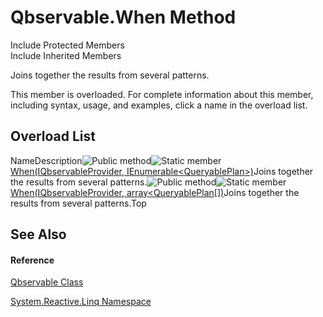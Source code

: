 # Qbservable.When Method

Include Protected Members  
Include Inherited Members

Joins together the results from several patterns.

This member is overloaded. For complete information about this member, including syntax, usage, and examples, click a name in the overload list.

## Overload List

NameDescription![Public method](images\Hh303103.pubmethod(en-us,VS.103).gif "Public method")![Static member](images\Hh244319.static(en-us,VS.103).gif "Static member")[When<TResult>(IQbservableProvider, IEnumerable<QueryablePlan<TResult>>)](https://msdn.microsoft.com/en-us/library/m:system.reactive.linq.qbservable.when%60%601(system.reactive.linq.iqbservableprovider%2csystem.collections.generic.ienumerable%7bsystem.reactive.joins.queryableplan%7b%60%600%7d%7d)(v=VS.103))Joins together the results from several patterns.![Public method](images\Hh303103.pubmethod(en-us,VS.103).gif "Public method")![Static member](images\Hh244319.static(en-us,VS.103).gif "Static member")[When<TResult>(IQbservableProvider, array<QueryablePlan<TResult>[])](https://msdn.microsoft.com/en-us/library/m:system.reactive.linq.qbservable.when%60%601(system.reactive.linq.iqbservableprovider%2csystem.reactive.joins.queryableplan%7b%60%600%7d%5b%5d)(v=VS.103))Joins together the results from several patterns.Top

## See Also

#### Reference

[Qbservable Class](Qbservable\Qbservable.md)

[System.Reactive.Linq Namespace](System.Reactive.Linq\System.Reactive.Linq.md)
